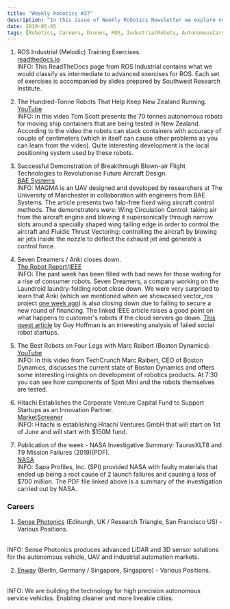 ```yaml
---
title: "Weekly Robotics #37"
description: "In this issue of Weekly Robotics Newsletter we explore novel UAV control methods, ROS training exercises, 70 tonnes robot and more!"
date: 2019-05-05
tags: [Robotics, Careers, Drones, ROS, IndustrialRobots, AutonomousCars, Business, QuadrupedRobots, Space, Manufacturing]
---
```


1) ROS Industrial (Melodic) Training Exercises.
<br>[readthedocs.io](https://industrial-training-master.readthedocs.io/en/melodic/)<br>
INFO: This ReadTheDocs page from ROS Industrial contains what we would classify as intermediate to advanced exercises for ROS. Each set of exercises is accompanied by slides prepared by Southwest Research Institute.

2) The Hundred-Tonne Robots That Help Keep New Zealand Running.
<br>[YouTube](https://youtu.be/kQ8WI3nc1l0)<br>
INFO: In this video Tom Scott presents the 70 tonnes autonomous robots for moving ship containers that are being tested in New Zealand. According to the video the robots can stack containers with accuracy of couple of centimeters (which in itself can cause other problems as you can learn from the video). Quite interesting development is the local positioning system used by these robots.

3) Successful Demonstration of Breakthrough Blown-air Flight Technologies to Revolutionise Future Aircraft Design.
<br>[BAE Systems](https://www.baesystems.com/en/article/magma-the-future-of-flight)<br>
INFO: MAGMA is an UAV designed and developed by researchers at The University of Manchester in collaboration with engineers from BAE Systems. The article presents two falp-free fixed wing aircraft control methods. The demonstrators were: Wing Circulation Control: taking air from the aircraft engine and blowing it supersonically through narrow slots around a specially shaped wing tailing edge in order to control the aircraft and Fluidic Thrust Vectoring: controlling the aircraft by blowing air jets inside the nozzle to deflect the exhaust jet and generate a control force.

4) Seven Dreamers / Anki closes down.
<br>[The Robot Report](https://www.therobotreport.com/consumer-robots-still-struggle-as-laundroid-maker-seven-dreamers-files-for-bankruptcy/)/[IEEE](https://spectrum.ieee.org/automaton/robotics/home-robots/consumer-robotics-company-anki-abruptly-shuts-down)<br>
INFO: The past week has been filled with bad news for those waiting for a rise of consumer robots. Seven Dreamers, a company working on the Laundroid laundry-folding robot close down. We were very surprised to learn that Anki (which we mentioned when we showcased vector_ros project [one week ago](https://weeklyrobotics.com/weekly-robotics-36)) is also closing down due to failing to secure a new round of financing. The linked IEEE article raises a good point on what happens to customer's robots if the cloud servers go down. [This guest article](https://spectrum.ieee.org/automaton/robotics/home-robots/anki-jibo-and-kuri-what-we-can-learn-from-social-robotics-failures) by Guy Hoffman is an interesting analysis of failed social robot startups.

5) The Best Robots on Four Legs with Marc Raibert (Boston Dynamics).
<br>[YouTube](https://youtu.be/tAhxi8WldCU)<br>
INFO: In this video from TechCrunch Marc Raibert, CEO of Boston Dynamics, discusses the current state of Boston Dynamics and offers some interesting insights on development of robotics products. At 7:30 you can see how components of Spot Mini and the robots themselves are tested.

6) Hitachi Establishes the Corporate Venture Capital Fund to Support Startups as an Innovation Partner.
<br>[MarketScreener](https://www.marketscreener.com/HITACHI-LTD-6492458/news/Hitachi-Establishes-the-Corporate-Venture-Capital-Fund-to-Support-Startups-as-an-Innovation-Partne-28484224/)<br>
INFO: Hitachi is establishing Hitachi Ventures GmbH that will start on 1st of June and will start with $150M fund.

7) Publication of the week - NASA Investigative Summary: TaurusXLT8 and T9 Mission Failures (2019)(PDF).
<br>[NASA](https://www.nasa.gov/sites/default/files/atoms/files/oco_glory_public_summary_update_-_for_the_web_-_04302019.pdf)<br>
INFO: Sapa Profiles, Inc. (SPI) provided NASA with faulty materials that ended up being a root cause of 2 launch failures and causing a loss of $700 million. The PDF file linked above is a summary of the investigation carried out by NASA.

### Careers

1) [Sense Photonics](https://sense-photonics.com/careers/) (Edinurgh, UK / Research Triangle, San Francisco US) - Various Positions.
<br>
INFO: Sense Photonics produces advanced LiDAR and 3D sensor solutions for the autonomous vehicle, UAV and industrial automation markets.

2) [Enway](http://careers.enway.ai/) (Berlin, Germany / Singapore, Singapore) - Various Positions.
<br>
INFO: We are building the technology for high precision autonomous service vehicles. Enabling cleaner and more liveable cities.
